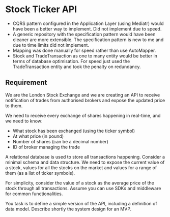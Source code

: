 # Stock Ticker API


- CQRS pattern configured in the Application Layer (using Mediatr) would have been a better way to implement. Did not implement due to speed.
- A generic repository with the specification pattern would have been cleaner are more extensible. The specification pattern is new to me and due to time limits did not implement.
- Mapping was done manually for speed rather than use AutoMapper.
- Stock and TradeTransaction as one to many entity would be better in terms of database optimisation. For speed just used the TradeTransaction entity and took the penalty on redundancy.


## Requirement

We are the London Stock Exchange and we are creating an API to receive notification of trades from authorised brokers and expose the updated price to them.

We need to receive every exchange of shares happening in real-time, and we need to know:

- What stock has been exchanged (using the ticker symbol)
- At what price (in pound)
- Number of shares (can be a decimal number)
- ID of broker managing the trade

A relational database is used to store all transactions happening. Consider a minimal schema and data structure. 
We need to expose the current value of a stock, values for all the stocks on the market and values for a range of them (as a list of ticker symbols).

For simplicity, consider the value of a stock as the average price of the stock through all transactions.
Assume you can use SDKs and middleware for common functionalities.

You task is to define a simple version of the API, including a definition of data model. Describe shortly the system design for an MVP.